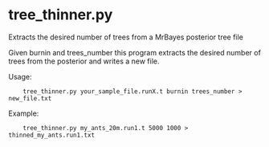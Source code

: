 # tree_thinner.py
Extracts the desired number of trees from a MrBayes posterior tree file

Given burnin and trees_number this program extracts 
the desired number of trees from the posterior 
and writes a new file.

Usage:

        tree_thinner.py your_sample_file.runX.t burnin trees_number > new_file.txt

Example:

        tree_thinner.py my_ants_20m.run1.t 5000 1000 > thinned_my_ants.run1.txt
